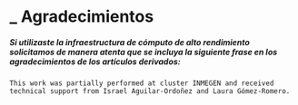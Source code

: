 # \_ Agradecimientos

##### Si utilizaste la infraestructura de cómputo de alto rendimiento **solicitamos de manera atenta que se incluya la siguiente frase en los agradecimientos** de los artículos derivados:

    This work was partially performed at cluster INMEGEN and received technical support from Israel Aguilar-Ordoñez and Laura Gómez-Romero.

